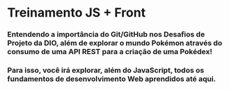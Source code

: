 # Treinamento JS + Front

### Entendendo a importância do Git/GitHub nos Desafios de Projeto da DIO, além de explorar o mundo Pokémon através do consumo de uma API REST para a criação de uma Pokédex! 
### Para isso, você irá explorar, além do JavaScript, todos os fundamentos de desenvolvimento Web aprendidos até aqui.